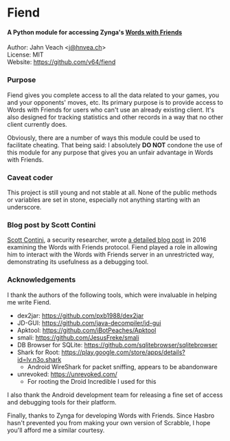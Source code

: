 # Fiend
#### A Python module for accessing Zynga's [Words with Friends](https://market.android.com/details?id=com.zynga.words)

Author: Jahn Veach &lt;j@hnvea.ch&gt;  
License: MIT  
Website: https://github.com/v64/fiend  

### Purpose
Fiend gives you complete access to all the data related to your games, you and your opponents' moves, etc. Its primary purpose is to provide access to Words with Friends for users who can't use an already existing client. It's also designed for tracking statistics and other records in a way that no other client currently does.

Obviously, there are a number of ways this module could be used to facilitate cheating. That being said: I absolutely **DO NOT** condone the use of this module for any purpose that gives you an unfair advantage in Words with Friends.

### Caveat coder
This project is still young and not stable at all. None of the public methods or variables are set in stone, especially not anything starting with an underscore.

### Blog post by Scott Contini
[Scott Contini](https://littlemaninmyhead.wordpress.com/about/), a security researcher, wrote [a detailed blog post](https://littlemaninmyhead.wordpress.com/2016/04/09/words-with-friends-trusts-the-clients-a-little-too-much/) in 2016 examining the Words with Friends protocol. Fiend played a role in allowing him to interact with the Words with Friends server in an unrestricted way, demonstrating its usefulness as a debugging tool.

### Acknowledgements
I thank the authors of the following tools, which were invaluable in helping me write Fiend.

* dex2jar: https://github.com/pxb1988/dex2jar
* JD-GUI: https://github.com/java-decompiler/jd-gui
* Apktool: https://github.com/iBotPeaches/Apktool
* smali: https://github.com/JesusFreke/smali
* DB Browser for SQLite: https://github.com/sqlitebrowser/sqlitebrowser
* Shark for Root: https://play.google.com/store/apps/details?id=lv.n3o.shark
    * Android WireShark for packet sniffing, appears to be abandonware
* unrevoked: https://unrevoked.com/
   * For rooting the Droid Incredible I used for this

I also thank the Android development team for releasing a fine set of access and debugging tools for their platform.

Finally, thanks to Zynga for developing Words with Friends. Since Hasbro hasn't prevented you from making your own version of Scrabble, I hope you'll afford me a similar courtesy.
